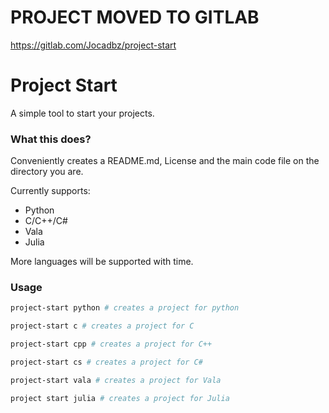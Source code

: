 # PROJECT MOVED TO GITLAB
https://gitlab.com/Jocadbz/project-start

# Project Start

A simple tool to start your projects.

### What this does?

Conveniently creates a README.md, License and the main code file on the directory you are.

Currently supports: 

 - Python
 - C/C++/C#
 - Vala
 - Julia


More languages will be supported with time.


### Usage

```bash
project-start python # creates a project for python
```

```bash
project-start c # creates a project for C
```

```bash
project-start cpp # creates a project for C++
```

```bash
project-start cs # creates a project for C#
```

```bash
project-start vala # creates a project for Vala
```

```bash
project start julia # creates a project for Julia
```
